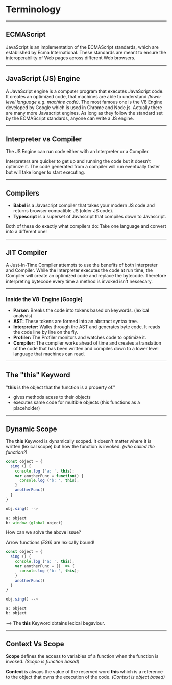 # Terminology

---

## ECMAScript

JavaScript is an implementation of the ECMAScript standards, which are established by Ecma International. These standards are meant to ensure the interoperability of Web pages across different Web browsers.

---

## JavaScript (JS) Engine

A JavaScript engine is a computer program that executes JavaScript code. It creates an optimized code, that machines are able to understand _(lower level language e.g. machine code)_. The most famous one is the V8 Engine developed by Google which is used in Chrome and Node.js. Actually there are many more Javascript engines. As long as they follow the standard set by the ECMAScript standards, anyone can write a JS engine.

---

## Interpreter vs Compiler

The JS Engine can run code either with an Interpreter or a Compiler.

Interpreters are quicker to get up and running the code but it doesn't optimize it. The code generated from a compiler will run eventually faster but will take longer to start executing.

---

## Compilers

- **Babel** is a Javascript compiler that takes your modern JS code and returns browser compatible JS (older JS code).
- **Typescript** is a superset of Javascript that compiles down to Javascript.

Both of these do exactly what compilers do: Take one language and convert into a different one!

---

## JIT Compiler

A Just-In-Time Compiler attempts to use the benefits of both Interpreter and Compiler. While the Interpreter executes the code at run time, the Compiler will create an optimized code and replace the bytecode. Therefore interpreting bytecode every time a method is invoked isn't nessecary.

---

### Inside the V8-Engine (Google)

- **Parser:** Breaks the code into tokens based on keywords. (lexical analysis)
- **AST:** These tokens are formed into an abstract syntax tree.
- **Interpreter:** Walks through the AST and generates byte code. It reads the code line by line on the fly.
- **Profiler:** The Profiler monitors and watches code to optimize it.
- **Compiler:**
  The compiler works ahead of time and creates a translation of the code that has been written and compiles down to a lower level language that machines can read.

---

## The "this" Keyword

"**this** is the object that the function is a property of."

- gives methods acess to their objects
- executes same code for multible objects (this functions as a placeholder)

---

## Dynamic Scope

The **this** Keyword is dynamically scoped. It doesn't matter where it is written (lexical scope) but how the function is invoked. _(who called the function?)_

```javascript
const object = {
  sing () {
    console.log ('a: ', this);
    var anotherFunc = function() {
      console.log ('b: ', this);
    }
    anotherFunc()
  }
}

obj.sing() -->

a: object
b: window (global object)
```

How can we solve the above issue?

Arrow functions _(ES6)_ are lexically bound!

```javascript
const object = {
  sing () {
    console.log ('a: ', this);
    var anotherFunc = ()  => {
      console.log ('b: ', this);
    }
    anotherFunc()
  }
}

obj.sing() -->

a: object
b: object
```

--> The **this** Keyword obtains lexical begaviour.

---

## Context Vs Scope

**Scope** defines the access to variables of a function when the function is invoked. _(Scope is function based)_

**Context** is always the value of the reserved word **this** which is a reference to the object that owns the execution of the code. _(Context is object based)_
